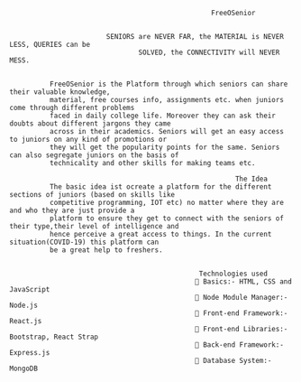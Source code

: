                                                       FreeOSenior


                            SENIORS are NEVER FAR, the MATERIAL is NEVER LESS, QUERIES can be
                                    SOLVED, the CONNECTIVITY will NEVER MESS.
                                    
                                    
              FreeOSenior is the Platform through which seniors can share their valuable knowledge,
              material, free courses info, assignments etc. when juniors come through different problems
              faced in daily college life. Moreover they can ask their doubts about different jargons they came
              across in their academics. Seniors will get an easy access to juniors on any kind of promotions or
              they will get the popularity points for the same. Seniors can also segregate juniors on the basis of
              technicality and other skills for making teams etc.

                                                            The Idea
              The basic idea ist ocreate a platform for the different sections of juniors (based on skills like
              competitive programming, IOT etc) no matter where they are and who they are just provide a
              platform to ensure they get to connect with the seniors of their type,their level of intelligence and
              hence perceive a great access to things. In the current situation(COVID-19) this platform can
              be a great help to freshers.


                                                   Technologies used
                                                   Basics:- HTML, CSS and JavaScript
                                                   Node Module Manager:- Node.js
                                                   Front-end Framework:- React.js
                                                   Front-end Libraries:- Bootstrap, React Strap
                                                   Back-end Framework:- Express.js
                                                   Database System:- MongoDB
